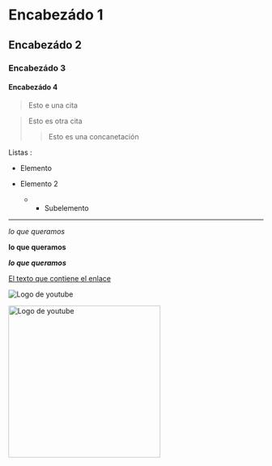 # Encabezádo 1
## Encabezádo 2
### Encabezádo 3
#### Encabezádo 4

> Esto e una cita

> Esto es otra cita
> > Esto es una concanetación

Listas :

- Elemento

- Elemento 2
  - - Subelemento

***

*lo que queramos*

**lo que queramos**

***lo que queramos***

[El texto que contiene el enlace](https://www.youtube.com/results?search_query=como+ver+tus+contraseñas+de+google+en+mac)

![Logo de youtube](https://encrypted-tbn0.gstatic.com/images?q=tbn:ANd9GcR-8VGdoT60EHedadBCRLnjf3qzvqCLuOT11Q&s)

<img src='https://encrypted-tbn0.gstatic.com/images?q=tbn:ANd9GcR-8VGdoT60EHedadBCRLnjf3qzvqCLuOT11Q&s' alt='Logo de youtube' width='300px'/>

